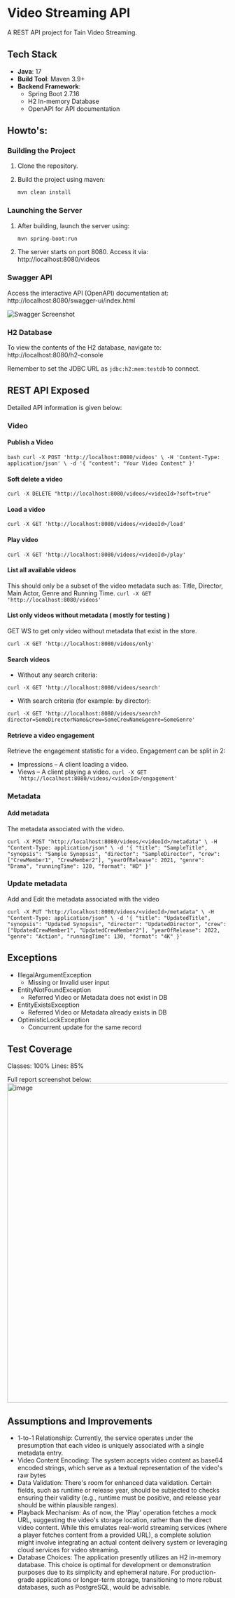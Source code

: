 # Video Streaming API

A REST API project for Tain Video Streaming.

## Tech Stack
- **Java**: 17
- **Build Tool**: Maven 3.9+
- **Backend Framework**: 
  - Spring Boot 2.7.16
  - H2 In-memory Database
  - OpenAPI for API documentation

## Howto's:

### Building the Project

1. Clone the repository.
2. Build the project using maven:

    ```bash
    mvn clean install
    ```

### Launching the Server

1. After building, launch the server using:

    ```bash
    mvn spring-boot:run
    ```

2. The server starts on port 8080. Access it via: http://localhost:8080/videos

### Swagger API

Access the interactive API (OpenAPI) documentation at: 
http://localhost:8080/swagger-ui/index.html

![Swagger Screenshot](https://github.com/vjysolanki/videostream/assets/89914381/1e81272b-7724-4330-85d3-df8f6f9b3124)

### H2 Database

To view the contents of the H2 database, navigate to: 
http://localhost:8080/h2-console 

Remember to set the JDBC URL as `jdbc:h2:mem:testdb` to connect.

## REST API Exposed

Detailed API information is given below:

### Video

#### Publish a Video

`bash
curl -X POST 'http://localhost:8080/videos' \
-H 'Content-Type: application/json' \
-d '{
"content": "Your Video Content"
}'`

#### Soft delete a video 

`curl -X DELETE "http://localhost:8080/videos/<videoId>?soft=true"
`

#### Load a video
`curl -X GET 'http://localhost:8080/videos/<videoId>/load'`

#### Play video
`curl -X GET 'http://localhost:8080/videos/<videoId>/play'`

#### List all available videos
This should only be a subset of the video metadata
such as: Title, Director, Main Actor, Genre and Running Time.
`curl -X GET 'http://localhost:8080/videos'`

#### List only videos without metadata ( mostly for testing )
GET WS to get only video without metadata that exist in the store.

`curl -X GET 'http://localhost:8080/videos/only'`

#### Search videos
- Without any search criteria:

`curl -X GET 'http://localhost:8080/videos/search'`

- With search criteria (for example: by director):

`curl -X GET 'http://localhost:8080/videos/search?director=SomeDirectorName&crew=SomeCrewName&genre=SomeGenre'`

#### Retrieve a video engagement
Retrieve the engagement statistic for a video. Engagement can be split in 2:
- Impressions – A client loading a video.
- Views – A client playing a video.
`curl -X GET 'http://localhost:8080/videos/<videoId>/engagement'`

### Metadata
#### Add metadata 
The metadata associated with the video.

`curl -X POST "http://localhost:8080/videos/<videoId>/metadata" \
-H "Content-Type: application/json" \
-d '{
"title": "SampleTitle",
"synopsis": "Sample Synopsis",
"director": "SampleDirector",
"crew": ["CrewMember1", "CrewMember2"],
"yearOfRelease": 2021,
"genre": "Drama",
"runningTime": 120,
"format": "HD"
}'
`
### Update metadata
Add and Edit the metadata associated with the video

`curl -X PUT "http://localhost:8080/videos/<videoId>/metadata" \
-H "Content-Type: application/json" \
-d '{
"title": "UpdatedTitle",
"synopsis": "Updated Synopsis",
"director": "UpdatedDirector",
"crew": ["UpdatedCrewMember1", "UpdatedCrewMember2"],
"yearOfRelease": 2022,
"genre": "Action",
"runningTime": 130,
"format": "4K"
}'
`

## Exceptions 
- IllegalArgumentException
  - Missing or Invalid user input
- EntityNotFoundException
  - Referred Video or Metadata does not exist in DB
- EntityExistsException
  - Referred Video or Metadata already exists in DB 
- OptimisticLockException
  - Concurrent update for the same record 
## Test Coverage

Classes: 100%
Lines: 85%

Full report screenshot below:
<img width="728" alt="image" src="https://github.com/vjysolanki/videostream/assets/89914381/4ce61f47-b0e6-4b2b-8698-2a1704e95595">


## Assumptions and Improvements
- 1-to-1 Relationship: Currently, the service operates under the presumption that each video is uniquely associated with a single metadata entry.
- Video Content Encoding: The system accepts video content as base64 encoded strings, which serve as a textual representation of the video's raw bytes
- Data Validation: There's room for enhanced data validation. Certain fields, such as runtime or release year, should be subjected to checks ensuring their validity (e.g., runtime must be positive, and release year should be within plausible ranges).
- Playback Mechanism: As of now, the 'Play' operation fetches a mock URL, suggesting the video's storage location, rather than the direct video content. While this emulates real-world streaming services (where a player fetches content from a provided URL), a complete solution might involve integrating an actual content delivery system or leveraging cloud services for video streaming.
- Database Choices: The application presently utilizes an H2 in-memory database. This choice is optimal for development or demonstration purposes due to its simplicity and ephemeral nature. For production-grade applications or longer-term storage, transitioning to more robust databases, such as PostgreSQL, would be advisable.
